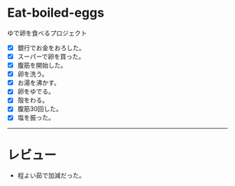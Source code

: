 # Eat-boiled-eggs
ゆで卵を食べるプロジェクト
- [x] 銀行でお金をおろした。
- [x] スーパーで卵を買った。 
- [x] 腹筋を開始した。  
- [x] 卵を洗う。  
- [x] お湯を沸かす。
- [x] 卵をゆでる。 
- [x] 殻をわる。
- [x] 腹筋30回した。
- [x] 塩を振った。 
---
# レビュー
- 程よい茹で加減だった。
